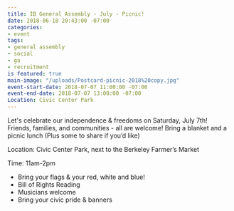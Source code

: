 ```yaml
---
title: IB General Assembly - July - Picnic!
date: 2018-06-18 20:43:00 -07:00
categories:
- event
tags:
- general assembly
- social
- ga
- recruitment
is featured: true
main-image: "/uploads/Postcard-picnic-2018%20copy.jpg"
event-start-date: 2018-07-07 11:00:00 -07:00
event-end-date: 2018-07-07 13:00:00 -07:00
Location: Civic Center Park
---
```


Let's celebrate our independence & freedoms on Saturday, July 7th!
Friends, families, and communities - all are welcome!
Bring a blanket and a picnic lunch 
(Plus some to share if you’d like) 

Location: Civic Center Park, next to the Berkeley Farmer’s Market

Time: 11am-2pm

* Bring your flags & your red, white and blue!
* Bill of Rights Reading
* Musicians welcome
* Bring your civic pride & banners